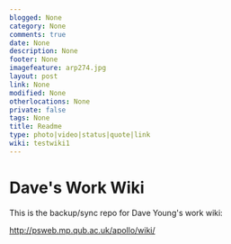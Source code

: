 ```yaml
---
blogged: None
category: None
comments: true
date: None
description: None
footer: None
imagefeature: arp274.jpg
layout: post
link: None
modified: None
otherlocations: None
private: false
tags: None
title: Readme
type: photo|video|status|quote|link
wiki: testwiki1
---
```

<!--summary-->



# Dave's Work Wiki

This is the backup/sync repo for Dave Young's work wiki:

http://psweb.mp.qub.ac.uk/apollo/wiki/